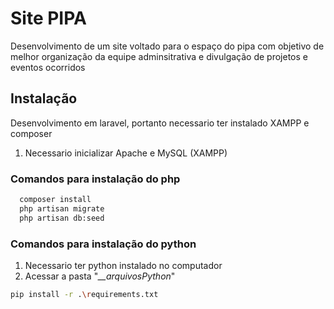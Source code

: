 # Site PIPA

Desenvolvimento de um site voltado para o espaço do pipa com objetivo de melhor organização da equipe adminsitrativa e divulgação de projetos e eventos ocorridos


## Instalação

Desenvolvimento em laravel, portanto necessario ter instalado XAMPP e composer 

1. Necessario inicializar Apache e MySQL (XAMPP)

### Comandos para instalação do php
```bash
  composer install
  php artisan migrate
  php artisan db:seed
```

### Comandos para instalação do python
1. Necessario ter python instalado no computador
2. Acessar a pasta "*__arquivosPython*"
 ```bash
 pip install -r .\requirements.txt
```   
    
